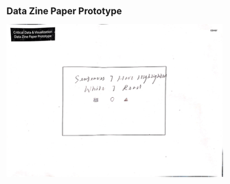 ## Data Zine Paper Prototype 
![alt text](https://github.com/AlexWang624/cdv-student/blob/main/projects/data-zine/prototype/Cover.JPG)
